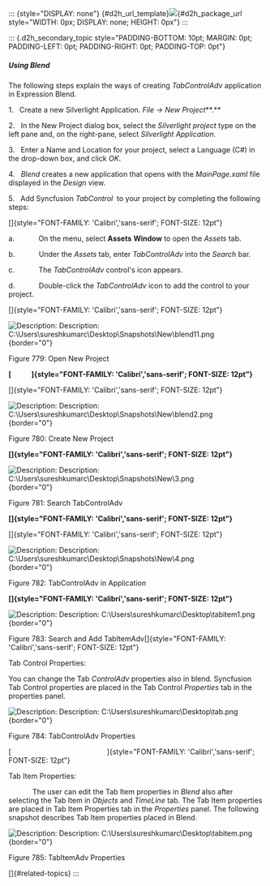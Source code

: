 ::: {style="DISPLAY: none"}
[](ms-xhelp:///?Id=d2h_url_template){#d2h_url_template}![](!package_url!){#d2h_package_url style="WIDTH: 0px; DISPLAY: none; HEIGHT: 0px"}
:::

::: {.d2h_secondary_topic style="PADDING-BOTTOM: 10pt; MARGIN: 0pt; PADDING-LEFT: 0pt; PADDING-RIGHT: 0pt; PADDING-TOP: 0pt"}
##### Using Blend

The following steps explain the ways of creating *TabControlAdv* application in Expression Blend.

1.   Create a new Silverlight Application. *File -\> New Project***.**

2.   In the New Project dialog box, select the *Silverlight project* type on the left pane and, on the right-pane, select *Silverlight Application.*

3.   Enter a Name and Location for your project, select a Language (C#) in the drop-down box, and click *OK*.

4.   *Blend* creates a new application that opens with the *MainPage.xaml* file displayed in the *Design* view.

5.   Add Syncfusion *TabControl*  to your project by completing the following steps:

[]{style="FONT-FAMILY: 'Calibri','sans-serif'; FONT-SIZE: 12pt"} 

a.            On the menu, select **Assets** **Window** to open the *Assets* tab.

b.            Under the *Assets* tab, enter *TabControlAdv* into the *Search* bar.

c.            The *TabControlAdv* control\'s icon appears.

d.            Double-click the *TabControlAdv* icon to add the control to your project.

[]{style="FONT-FAMILY: 'Calibri','sans-serif'; FONT-SIZE: 12pt"} 

![Description: Description: C:\\Users\\sureshkumarc\\Desktop\\Snapshots\\New\\blend11.png](../ImagesExt/image261_689.jpg){border="0"}

Figure 779: Open New Project

**[            ]{style="FONT-FAMILY: 'Calibri','sans-serif'; FONT-SIZE: 12pt"}**

[]{style="FONT-FAMILY: 'Calibri','sans-serif'; FONT-SIZE: 12pt"} 

![Description: Description: C:\\Users\\sureshkumarc\\Desktop\\Snapshots\\New\\blend2.png](../ImagesExt/image261_690.jpg){border="0"}

Figure 780: Create New Project

**[]{style="FONT-FAMILY: 'Calibri','sans-serif'; FONT-SIZE: 12pt"}** 

![Description: Description: C:\\Users\\sureshkumarc\\Desktop\\Snapshots\\New\\3.png](../ImagesExt/image261_691.jpg){border="0"}

Figure 781: Search TabControlAdv

**[]{style="FONT-FAMILY: 'Calibri','sans-serif'; FONT-SIZE: 12pt"}** 

[]{style="FONT-FAMILY: 'Calibri','sans-serif'; FONT-SIZE: 12pt"} 

![Description: Description: C:\\Users\\sureshkumarc\\Desktop\\Snapshots\\New\\4.png](../ImagesExt/image261_692.jpg){border="0"}

Figure 782: TabControlAdv in Application

**[]{style="FONT-FAMILY: 'Calibri','sans-serif'; FONT-SIZE: 12pt"}** 

![Description: Description: C:\\Users\\sureshkumarc\\Desktop\\tabitem1.png](../ImagesExt/image261_693.png){border="0"}

Figure 783: Search and Add TabItemAdv[]{style="FONT-FAMILY: 'Calibri','sans-serif'; FONT-SIZE: 12pt"}

Tab Control Properties:

You can change the Tab *ControlAdv* properties also in blend. Syncfusion Tab Control properties are placed in the Tab Control *Properties* tab in the properties panel.

![Description: Description: C:\\Users\\sureshkumarc\\Desktop\\tab.png](../ImagesExt/image261_694.jpg){border="0"}

Figure 784: TabControlAdv Properties

[                                                ]{style="FONT-FAMILY: 'Calibri','sans-serif'; FONT-SIZE: 12pt"}

Tab Item Properties:

            The user can edit the Tab Item properties in *Blend* also after selecting the Tab Item in *Objects* and *TimeLine* tab. The Tab Item properties are placed in Tab Item Properties tab in the *Properties* panel. The following snapshot describes Tab Item properties placed in Blend.

![Description: Description: C:\\Users\\sureshkumarc\\Desktop\\tabitem.png](../ImagesExt/image261_695.jpg){border="0"}

Figure 785: TabItemAdv Properties

[]{#related-topics}
:::
